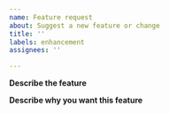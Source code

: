 ```yaml
---
name: Feature request
about: Suggest a new feature or change
title: ''
labels: enhancement
assignees: ''

---
```


**Describe the feature**

**Describe why you want this feature**
